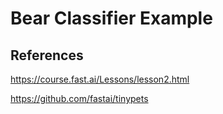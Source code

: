 # Bear Classifier Example

## References

<https://course.fast.ai/Lessons/lesson2.html>

<https://github.com/fastai/tinypets>